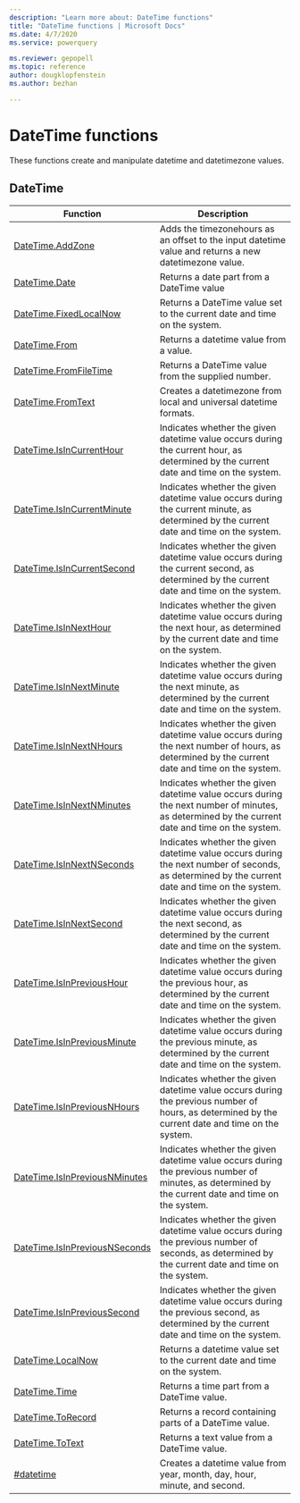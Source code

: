 ```yaml
---
description: "Learn more about: DateTime functions"
title: "DateTime functions | Microsoft Docs"
ms.date: 4/7/2020
ms.service: powerquery

ms.reviewer: gepopell
ms.topic: reference
author: dougklopfenstein
ms.author: bezhan

---
```

# DateTime functions

These functions create and manipulate datetime and datetimezone values.
  
## <a name="__toc360789041"></a>DateTime  
  
|Function|Description|  
|------------|---------------|  
|[DateTime.AddZone](datetime-addzone.md)|Adds the timezonehours as an offset to the input datetime value and returns a new datetimezone value.|  
|[DateTime.Date](datetime-date.md)|Returns a date part from a DateTime value|  
|[DateTime.FixedLocalNow](datetime-fixedlocalnow.md)|Returns a DateTime value set to the current date and time on the system.|  
|[DateTime.From](datetime-from.md)|Returns a datetime value from a value.|  
|[DateTime.FromFileTime](datetime-fromfiletime.md)|Returns a DateTime value from the supplied number.|  
|[DateTime.FromText](datetime-fromtext.md)|Creates a datetimezone from local and universal datetime formats.|
|[DateTime.IsInCurrentHour](datetime-isincurrenthour.md)|Indicates whether the given datetime value occurs during the current hour, as determined by the current date and time on the system.|
|[DateTime.IsInCurrentMinute](datetime-isincurrentminute.md)|Indicates whether the given datetime value occurs during the current minute, as determined by the current date and time on the system.|  
|[DateTime.IsInCurrentSecond](datetime-isincurrentsecond.md)|Indicates whether the given datetime value occurs during the current second, as determined by the current date and time on the system.|
|[DateTime.IsInNextHour](datetime-isinnexthour.md)|Indicates whether the given datetime value occurs during the next hour, as determined by the current date and time on the system.|
|[DateTime.IsInNextMinute](datetime-isinnextminute.md)|Indicates whether the given datetime value occurs during the next minute, as determined by the current date and time on the system.|
|[DateTime.IsInNextNHours](datetime-isinnextnhours.md)|Indicates whether the given datetime value occurs during the next number of hours, as determined by the current date and time on the system.|
|[DateTime.IsInNextNMinutes](datetime-isinnextnminutes.md)|Indicates whether the given datetime value occurs during the next number of minutes, as determined by the current date and time on the system.|
|[DateTime.IsInNextNSeconds](datetime-isinnextnseconds.md)|Indicates whether the given datetime value occurs during the next number of seconds, as determined by the current date and time on the system.|
|[DateTime.IsInNextSecond](datetime-isinnextsecond.md)|Indicates whether the given datetime value occurs during the next second, as determined by the current date and time on the system.|
|[DateTime.IsInPreviousHour](datetime-isinprevioushour.md)|Indicates whether the given datetime value occurs during the previous hour, as determined by the current date and time on the system.|
|[DateTime.IsInPreviousMinute](datetime-isinpreviousminute.md)|Indicates whether the given datetime value occurs during the previous minute, as determined by the current date and time on the system.|
|[DateTime.IsInPreviousNHours](datetime-isinpreviousnhours.md)|Indicates whether the given datetime value occurs during the previous number of hours, as determined by the current date and time on the system.|
|[DateTime.IsInPreviousNMinutes](datetime-isinpreviousnminutes.md)|Indicates whether the given datetime value occurs during the previous number of minutes, as determined by the current date and time on the system.|
|[DateTime.IsInPreviousNSeconds](datetime-isinpreviousnseconds.md)|Indicates whether the given datetime value occurs during the previous number of seconds, as determined by the current date and time on the system.|
|[DateTime.IsInPreviousSecond](datetime-isinprevioussecond.md)|Indicates whether the given datetime value occurs during the previous second, as determined by the current date and time on the system.|
|[DateTime.LocalNow](datetime-localnow.md)|Returns a datetime value set to the current date and time on the system.|  
|[DateTime.Time](datetime-time.md)|Returns a time part from a DateTime value.|  
|[DateTime.ToRecord](datetime-torecord.md)|Returns a record containing parts of a DateTime value.|  
|[DateTime.ToText](datetime-totext.md)|Returns a text value from a DateTime value.|  
|[#datetime](sharpdatetime.md)|Creates a datetime value from year, month, day, hour, minute, and second.|  
